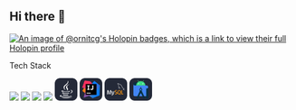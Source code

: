 ## Hi there 👋

[![An image of @ornitcg's Holopin badges, which is a link to view their full Holopin profile](https://holopin.me/ornitcg)](https://holopin.io/@ornitcg)

<span>Tech Stack</span>

<div style="display:flex;" align="center">
  <span>
      <img height="40" src="https://user-images.githubusercontent.com/25181517/192158954-f88b5814-d510-4564-b285-dff7d6400dad.png">
      <img height="40" src="https://user-images.githubusercontent.com/25181517/183898674-75a4a1b1-f960-4ea9-abcb-637170a00a75.png">
      <img height="40" src="https://user-images.githubusercontent.com/25181517/183423507-c056a6f9-1ba8-4312-a350-19bcbc5a8697.png">
      <img height="40" src="https://user-images.githubusercontent.com/25181517/192108372-f71d70ac-7ae6-4c0d-8395-51d8870c2ef0.png">
      <img height="40" src="https://raw.githubusercontent.com/tandpfun/skill-icons/refs/heads/main/icons/Java-Dark.svg">
      <img height="40" src="https://github.com/tandpfun/skill-icons/blob/main/icons/Idea-Dark.svg">   
    <img height="40" src="https://raw.githubusercontent.com/tandpfun/skill-icons/65dea6c4eaca7da319e552c09f4cf5a9a8dab2c8/icons/MySQL-Dark.svg">  
    <img height="40" src="https://raw.githubusercontent.com/tandpfun/skill-icons/65dea6c4eaca7da319e552c09f4cf5a9a8dab2c8/icons/AndroidStudio-Dark.svg"> 
<!--     <img height="40" src=""> 
    <img height="40" src=""> 
    <img height="40" src="">  -->
  </span>
  
</div>



<!--
**ornitcg/ornitcg** is a ✨ _special_ ✨ repository because its `README.md` (this file) appears on your GitHub profile.




Here are some ideas to get you started:

- 🔭 I’m currently working on finishing my CS degree
- 🌱 I’m currently learning ...
- 👯 I’m looking to collaborate on ...
- 🤔 I’m looking for help with ...
- 💬 Ask me about ...
- 📫 How to reach me: ...
- 😄 Pronouns: ...
- ⚡ Fun fact: ...
-->
